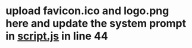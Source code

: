 # upload favicon.ico and logo.png here and update the system prompt in [script.js](./script.js) in line 44
